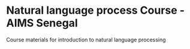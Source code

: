 # Natural language process Course - AIMS Senegal
Course materials for introduction to natural language processing
